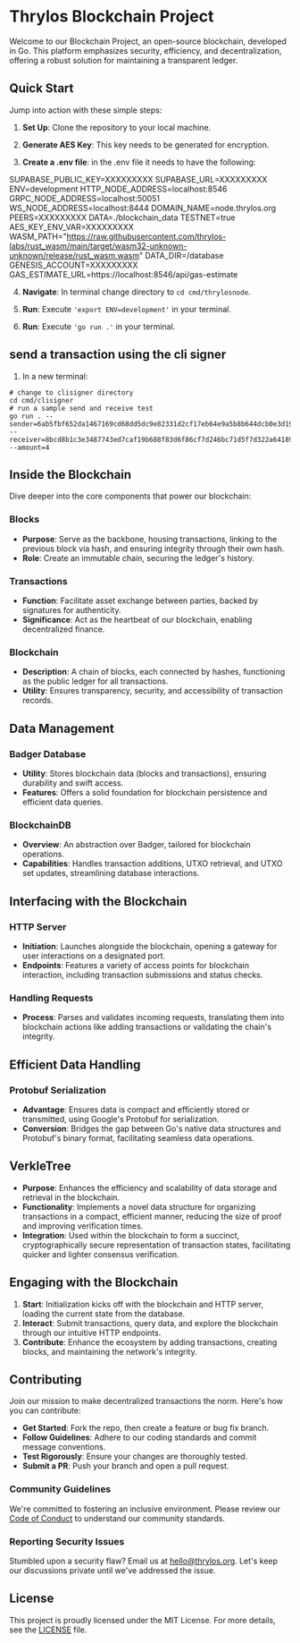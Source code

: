# Thrylos Blockchain Project

Welcome to our Blockchain Project, an open-source blockchain, developed in Go. This platform emphasizes security, efficiency, and decentralization, offering a robust solution for maintaining a transparent ledger.

## Quick Start

Jump into action with these simple steps:

1. **Set Up**: Clone the repository to your local machine.

2. **Generate AES Key**: This key needs to be generated for encryption.

3. **Create a .env file**: in the .env file it needs to have the following:

SUPABASE_PUBLIC_KEY=XXXXXXXXX
SUPABASE_URL=XXXXXXXXX
ENV=development
HTTP_NODE_ADDRESS=localhost:8546
GRPC_NODE_ADDRESS=localhost:50051
WS_NODE_ADDRESS=localhost:8444
DOMAIN_NAME=node.thrylos.org
PEERS=XXXXXXXXX
DATA=./blockchain_data
TESTNET=true
AES_KEY_ENV_VAR=XXXXXXXXX
WASM_PATH="https://raw.githubusercontent.com/thrylos-labs/rust_wasm/main/target/wasm32-unknown-unknown/release/rust_wasm.wasm"
DATA_DIR=/database
GENESIS_ACCOUNT=XXXXXXXXX
GAS_ESTIMATE_URL=https://localhost:8546/api/gas-estimate

4. **Navigate**: In terminal change directory to `cd cmd/thrylosnode`.

5. **Run**: Execute `'export ENV=development'` in your terminal. 

6. **Run**: Execute `'go run .'` in your terminal. 


## send a transaction using the cli signer 

1. In a new terminal:
```shell
# change to clisigner directory
cd cmd/clisigner
# run a sample send and receive test
go run . --sender=6ab5fbf652da1467169cd68dd5dc9e82331d2cf17eb64e9a5b8b644dcb0e3d19 --receiver=8bcd8b1c3e3487743ed7caf19b688f83d6f86cf7d246bc71d5f7d322a64189f7 --amount=4
```

## Inside the Blockchain

Dive deeper into the core components that power our blockchain:

### Blocks
- **Purpose**: Serve as the backbone, housing transactions, linking to the previous block via hash, and ensuring integrity through their own hash.
- **Role**: Create an immutable chain, securing the ledger's history.

### Transactions
- **Function**: Facilitate asset exchange between parties, backed by signatures for authenticity.
- **Significance**: Act as the heartbeat of our blockchain, enabling decentralized finance.

### Blockchain
- **Description**: A chain of blocks, each connected by hashes, functioning as the public ledger for all transactions.
- **Utility**: Ensures transparency, security, and accessibility of transaction records.

## Data Management

### Badger Database
- **Utility**: Stores blockchain data (blocks and transactions), ensuring durability and swift access.
- **Features**: Offers a solid foundation for blockchain persistence and efficient data queries.

### BlockchainDB
- **Overview**: An abstraction over Badger, tailored for blockchain operations.
- **Capabilities**: Handles transaction additions, UTXO retrieval, and UTXO set updates, streamlining database interactions.

## Interfacing with the Blockchain

### HTTP Server
- **Initiation**: Launches alongside the blockchain, opening a gateway for user interactions on a designated port.
- **Endpoints**: Features a variety of access points for blockchain interaction, including transaction submissions and status checks.

### Handling Requests
- **Process**: Parses and validates incoming requests, translating them into blockchain actions like adding transactions or validating the chain's integrity.

## Efficient Data Handling

### Protobuf Serialization
- **Advantage**: Ensures data is compact and efficiently stored or transmitted, using Google's Protobuf for serialization.
- **Conversion**: Bridges the gap between Go's native data structures and Protobuf's binary format, facilitating seamless data operations.

## VerkleTree
- **Purpose**: Enhances the efficiency and scalability of data storage and retrieval in the blockchain.
- **Functionality**: Implements a novel data structure for organizing transactions in a compact, efficient manner, reducing the size of proof and improving verification times.
- **Integration**: Used within the blockchain to form a succinct, cryptographically secure representation of transaction states, facilitating quicker and lighter consensus verification.

## Engaging with the Blockchain

1. **Start**: Initialization kicks off with the blockchain and HTTP server, loading the current state from the database.
2. **Interact**: Submit transactions, query data, and explore the blockchain through our intuitive HTTP endpoints.
3. **Contribute**: Enhance the ecosystem by adding transactions, creating blocks, and maintaining the network's integrity.

## Contributing

Join our mission to make decentralized transactions the norm. Here's how you can contribute:

- **Get Started**: Fork the repo, then create a feature or bug fix branch.
- **Follow Guidelines**: Adhere to our coding standards and commit message conventions.
- **Test Rigorously**: Ensure your changes are thoroughly tested.
- **Submit a PR**: Push your branch and open a pull request.

### Community Guidelines

We're committed to fostering an inclusive environment. Please review our [Code of Conduct](./CODE_OF_CONDUCT.md) to understand our community standards.

### Reporting Security Issues

Stumbled upon a security flaw? Email us at hello@thrylos.org. Let's keep our discussions private until we've addressed the issue.

## License

This project is proudly licensed under the MIT License. For more details, see the [LICENSE](./LICENSE) file.